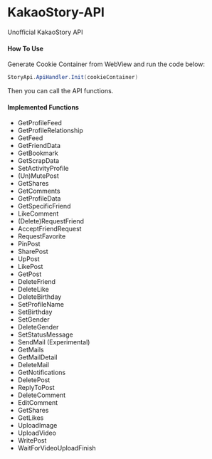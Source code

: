 # KakaoStory-API
Unofficial KakaoStory API

#### How To Use

Generate Cookie Container from WebView and run the code below:
```c#
StoryApi.ApiHandler.Init(cookieContainer)
```
Then you can call the API functions.

#### Implemented Functions
- GetProfileFeed
- GetProfileRelationship
- GetFeed
- GetFriendData
- GetBookmark
- GetScrapData
- SetActivityProfile
- (Un)MutePost
- GetShares
- GetComments
- GetProfileData
- GetSpecificFriend
- LikeComment
- (Delete)RequestFriend
- AcceptFriendRequest
- RequestFavorite
- PinPost
- SharePost
- UpPost
- LikePost
- GetPost
- DeleteFriend
- DeleteLike
- DeleteBirthday
- SetProfileName
- SetBirthday
- SetGender
- DeleteGender
- SetStatusMessage
- SendMail (Experimental)
- GetMails
- GetMailDetail
- DeleteMail
- GetNotifications
- DeletePost
- ReplyToPost
- DeleteComment
- EditComment
- GetShares
- GetLikes
- UploadImage
- UploadVideo
- WritePost
- WaitForVideoUploadFinish
